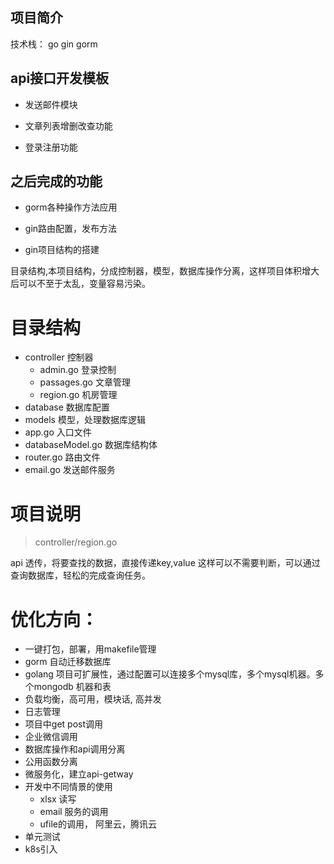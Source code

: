 ## 项目简介

技术栈： go  gin  gorm

## api接口开发模板

- 发送邮件模块

- 文章列表增删改查功能

- 登录注册功能

## 之后完成的功能

- gorm各种操作方法应用

- gin路由配置，发布方法

- gin项目结构的搭建

目录结构,本项目结构，分成控制器，模型，数据库操作分离，这样项目体积增大后可以不至于太乱，变量容易污染。

# 目录结构


- controller  控制器
    - admin.go   登录控制
    - passages.go  文章管理
    - region.go    机房管理
- database 数据库配置
- models  模型，处理数据库逻辑
- app.go  入口文件
- databaseModel.go  数据库结构体
- router.go  路由文件
- email.go  发送邮件服务

# 项目说明

> controller/region.go

api 透传，将要查找的数据，直接传递key,value  这样可以不需要判断，可以通过查询数据库，轻松的完成查询任务。


# 优化方向：

- 一键打包，部署，用makefile管理
- gorm 自动迁移数据库
- golang 项目可扩展性，通过配置可以连接多个mysql库，多个mysql机器。多个mongodb 机器和表
- 负载均衡，高可用，模块话, 高并发
- 日志管理
- 项目中get post调用
- 企业微信调用
- 数据库操作和api调用分离
- 公用函数分离
- 微服务化，建立api-getway
- 开发中不同情景的使用
    + xlsx 读写
    + email 服务的调用
    + ufile的调用， 阿里云，腾讯云
- 单元测试
- k8s引入


